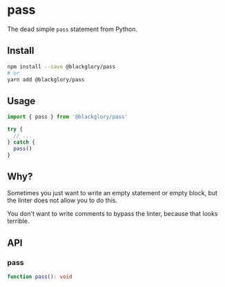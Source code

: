 # pass
The dead simple `pass` statement from Python.

## Install
```sh
npm install --save @blackglory/pass
# or
yarn add @blackglory/pass
```

## Usage
```ts
import { pass } from '@blackglory/pass'

try {
  // ...
} catch {
  pass()
}
```

## Why?
Sometimes you just want to write an empty statement or empty block,
but the linter does not allow you to do this.

You don't want to write comments to bypass the linter,
because that looks terrible.

## API
### pass
```ts
function pass(): void
```

